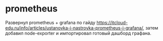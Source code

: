 # prometheus

Развернул prometheus + grafana по гайду https://itcloud-edu.ru/info/articles/ustanovka-i-nastroyka-prometheus-i-grafana/, затем добавил node-exporter и импортировал готовый дашборд графана.
